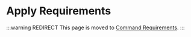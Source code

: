 # Apply Requirements

:::warning REDIRECT
This page is moved to [Command Requirements](command-requirements.md).
:::
